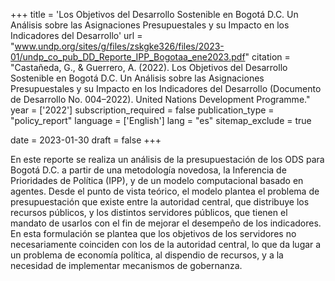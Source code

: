 +++
title = 'Los Objetivos del Desarrollo Sostenible en Bogotá D.C. Un Análisis sobre las Asignaciones Presupuestales y su Impacto en los Indicadores del Desarrollo'
url = "www.undp.org/sites/g/files/zskgke326/files/2023-01/undp_co_pub_DD_Reporte_IPP_Bogotaa_ene2023.pdf"
citation = "Castañeda, G., & Guerrero, A. (2022). Los Objetivos del Desarrollo Sostenible en Bogotá D.C. Un Análisis sobre las Asignaciones Presupuestales y su Impacto en los Indicadores del Desarrollo (Documento de Desarrollo No. 004–2022). United Nations Development Programme."
year = ['2022']
subscription_required = false
publication_type = "policy_report"
language = ['English']
lang = "es"
sitemap_exclude = true

date = 2023-01-30
draft = false
+++

En este reporte se realiza un análisis de la presupuestación de los ODS para Bogotá D.C. a partir de una metodología novedosa, la Inferencia de Prioridades de Política (IPP), y de un modelo computacional basado en agentes. Desde el punto de vista teórico, el modelo plantea el problema de presupuestación que existe entre la autoridad central, que distribuye los recursos públicos, y los distintos servidores públicos, que tienen el mandato de usarlos con el fin de mejorar el desempeño de los indicadores. En esta formulación se plantea que los objetivos de los servidores no necesariamente coinciden con los de la autoridad central, lo que da lugar a un problema de economía política, al dispendio de recursos, y a la necesidad de implementar mecanismos de gobernanza.